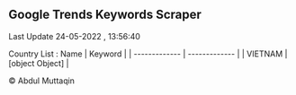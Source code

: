 

## Google Trends Keywords Scraper 
 
Last Update 24-05-2022 , 13:56:40

Country List :
 Name  | Keyword |
| ------------- | ------------- |
| VIETNAM | [object Object] |



© Abdul Muttaqin 
